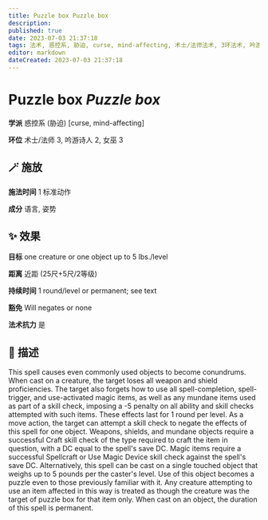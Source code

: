 ```yaml
---
title: Puzzle box Puzzle box
description: 
published: true
date: 2023-07-03 21:37:18
tags: 法术, 惑控系, 胁迫, curse, mind-affecting, 术士/法师法术, 3环法术, 吟游诗人法术, 2环法术, 女巫法术
editor: markdown
dateCreated: 2023-07-03 21:37:18
---
```


# **Puzzle box** *Puzzle box*

**学派** 惑控系 (胁迫) \[curse, mind-affecting\] 

**环位** 术士/法师 3, 吟游诗人 2, 女巫 3

## 🪄 施放

**施法时间** 1 标准动作

**成分** 语言, 姿势

## ✨ 效果 

**目标** one creature or one object up to 5 lbs./level 

**距离** 近距 (25尺+5尺/2等级)  

**持续时间** 1 round/level or permanent; see text 

**豁免** Will negates or none

**法术抗力** 是

## 📖 描述

This spell causes even commonly used objects to become conundrums. When cast on a creature, the target loses all weapon and shield proficiencies. The target also forgets how to use all spell-completion, spell-trigger, and use-activated magic items, as well as any mundane items used as part of a skill check, imposing a -5 penalty on all ability and skill checks attempted with such items. These effects last for 1 round per level. As a move action, the target can attempt a skill check to negate the effects of this spell for one object. Weapons, shields, and mundane objects require a successful Craft skill check of the type required to craft the item in question, with a DC equal to the spell's save DC. Magic items require a successful Spellcraft or Use Magic Device skill check against the spell's save DC.  Alternatively, this spell can be cast on a single touched object that weighs up to 5 pounds per the caster's level. Use of this object becomes a puzzle even to those previously familiar with it. Any creature attempting to use an item affected in this way is treated as though the creature was the target of puzzle box for that item only. When cast on an object, the duration of this spell is permanent.
    